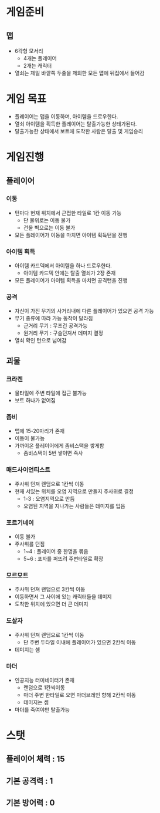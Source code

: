 # 게임준비
## 맵
- 6각형 모서리
    - 4개는 플레이어
    - 2개는 캐릭터
- 열쇠는 제일 바깥쪽 두줄을 제외한 모든 맵에 뒤집에서 들어감



# 게임 목표
- 플레이어는 맵을 이동하며, 아이템을 드로우한다.
- 열쇠 아이템을 획득한 플레이어는 탈출가능한 상태가된다.
- 탈출가능한 상태에서 보트에 도착한 사람은 탈출 및 게임승리

# 게임진행
## 플레이어
### 이동
- 턴마다 현재 위치에서 근접한 타일로 1칸 이동 가능
  - 단 물위로는 이동 불가
  - 건물 벽으로는 이동 불가
- 모든 플레이어가 이동을 마치면 아이템 획득턴을 진행

### 아이템 획득
- 아이템 카드덱에서 아이템을 하나 드로우한다.
    - 아이템 카드덱 안에는 탈출 열쇠가 2장 존재
- 모든 플레이어가 아이템 획득을 마치면 공격턴을 진행
### 공격
- 자신이 가진 무기의 사거리내에 다른 플레이어가 있으면 공격 가능
- 무기 종류에 따라 가능 동작이 달라짐
    - 근거리 무기 : 무조건 공격가능
    - 원거리 무기 : 구슬던져서 데미지 결정
- 열쇠 확인 턴으로 넘어감
## 괴물
### 크라켄
- 물타일에 주변 타일에 접근 불가능
- 보트 하나가 없어짐

### 좀비
- 맵에 15-20마리가 존재
- 이동이 불가능
- 가까이온 플레이어에게 좀비스택을 쌓게함
    - 좀비스택이 5번 쌓이면 즉사

### 매드사이언티스트
- 주사위 던져 랜덤으로 1칸씩 이동
- 현재 서있는 위치를 오염 지역으로 만들지 주사위로 결정
    - 1-3 : 오염지역으로 만듬
    - 오염된 지역을 지나가는 사람들은 데미지를 입음
  
### 포르기네이
- 이동 불가
- 주사위를 던짐
    - 1~4 : 플레이어 중 한명을 묶음
    - 5~6 : 포자를 퍼뜨려 주변타일로 확장

### 모르모트
- 주사위 던져 랜덤으로 3칸씩 이동
- 이동하면서 그 사이에 있는 캐릭터들을 데미지
- 도착한 위치에 있으면 더 큰 데미지

### 도살자
- 주사위 던져 랜덤으로 1칸씩 이동
    - 단 주변 두타일 이내에 플레이어가 있으면 2칸씩 이동
- 데미지는 셈
  
### 마더
- 인공지능 터미네이터가 존재
    - 랜덤으로 1칸씩이동
    - 마더 주변 한타일로 오면 마더브레인 향해 2칸씩 이동
    - 데미지는 셈
- 마더를 죽여야만 탈출가능


# 스탯
## 플레이어 체력 : 15
## 기본 공격력 : 1
## 기본 방어력 : 0


